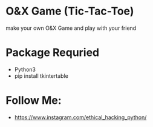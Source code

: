 # O&X Game (Tic-Tac-Toe)
make your own O&X Game and play with your friend 
# Package Requried
* Python3 
* pip install tkintertable
# Follow Me:
* https://www.instagram.com/ethical_hacking_python/
